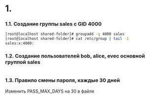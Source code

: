 # 1.

### 1.1. Создание группы sales с GID 4000
```bash
[root@localhost shared-folder]# groupadd -g 4000 sales
[root@localhost shared-folder]# cat /etc/group | tail -1
sales:x:4000:
```
### 1.2. Создание пользователей bob, alice, evec основной группой sales
```bash

```
### 1.3. Правило смены пароля, каждые 30 дней
Изменить PASS_MAX_DAYS на 30 в файле 
